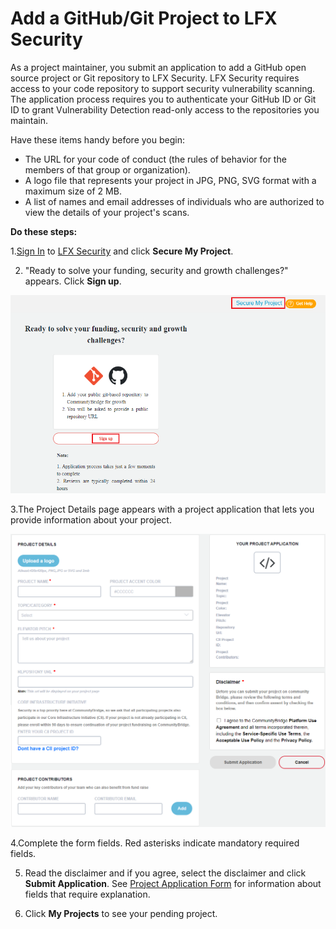 # Add a GitHub/Git Project to LFX Security

As a project maintainer, you submit an application to add a GitHub open source project or Git repository to LFX Security. LFX Security requires access to your code repository to support security vulnerability scanning. The application process requires you to authenticate your GitHub ID or Git ID to grant Vulnerability Detection read-only access to the repositories you maintain.

Have these items handy before you begin:

* The URL for your code of conduct \(the rules of behavior for the members of that group or organization\).
* A logo file that represents your project in JPG, PNG, SVG format with a maximum size of 2 MB.
* A list of names and email addresses of individuals who are authorized to view the details of your project's scans.

**Do these steps:**

1.[Sign In](../../sso/sign-in/) to [LFX Security](https://security.lfx.linuxfoundation.org/) and click **Secure My Project**.

2. "Ready to solve your funding, security and growth challenges?" appears. Click **Sign up**.

![Signup](../../.gitbook/assets/secure_my_project.png)

3.The Project Details page appears with a project application that lets you provide information about your project.

![Project Details](../../.gitbook/assets/p1.png)

4.Complete the form fields. Red asterisks indicate mandatory required fields.

5. Read the disclaimer and if you agree, select the disclaimer and click **Submit Application**. See [Project Application Form](../../crowdfunding/project-application.md) for information about fields that require explanation.

6. Click **My Projects** to see your pending project.

